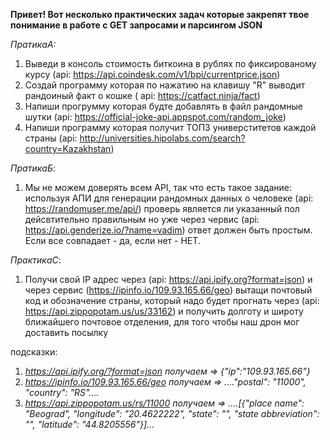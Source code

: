 **Привет! Вот несколько практических задач которые закрепят твое понимание в работе с GET запросами и парсингом JSON**

*ПратикаА:*

1. Выведи в консоль стоимость биткоина в рублях по фиксированому курсу (api: https://api.coindesk.com/v1/bpi/currentprice.json)
2. Cоздай программу которая по нажатию на клавишу "R" выводит рандоиный факт о кошке ( api: https://catfact.ninja/fact)
3. Напиши прогрумму которая будте добавлять в файл рандомные шутки (api: https://official-joke-api.appspot.com/random_joke)
4. Напиши программу которая получит ТОП3 универститетов каждой страны  (api: http://universities.hipolabs.com/search?country=Kazakhstan)

*ПратикаБ*: 

1.  Мы не можем доверять всем API, так что есть такое задание: используя АПИ для генерации рандомных данных о человеке (api: https://randomuser.me/api/) проверь является ли указанный пол дейсвтительно правильным но уже через червис (api: https://api.genderize.io/?name=vadim) ответ должен быть простым. Если все совпадает - да, если нет - НЕТ.

*ПрактикаС*: 

1. Получи свой IP адрес через (api: https://api.ipify.org?format=json) и через сервис (https://ipinfo.io/109.93.165.66/geo) вытащи почтовый код и обозначение страны, который надо будет прогнать через  (api: https://api.zippopotam.us/us/33162) и получить долготу и широту ближайшего почтовое отделения, для того чтобы наш дрон мог доставить посылку

подсказки: 
1. *https://api.ipify.org/?format=json      получаем =>  {"ip":"109.93.165.66"}*
2. *https://ipinfo.io/109.93.165.66/geo     получаем =>  ...."postal": "11000", "country": "RS"....*
3. *https://api.zippopotam.us/rs/11000      получаем => ....[{"place name": "Beograd", "longitude": "20.4622222", "state": "", "state abbreviation": "", "latitude": "44.8205556"}]...*
